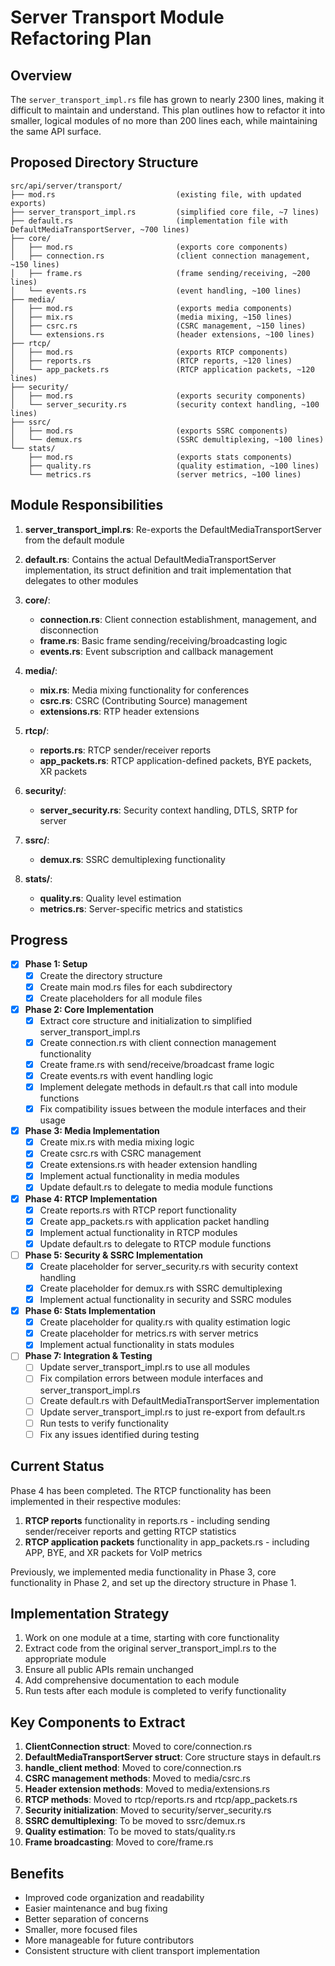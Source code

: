 # Server Transport Module Refactoring Plan

## Overview

The `server_transport_impl.rs` file has grown to nearly 2300 lines, making it difficult to maintain and understand. This plan outlines how to refactor it into smaller, logical modules of no more than 200 lines each, while maintaining the same API surface.

## Proposed Directory Structure

```
src/api/server/transport/
├── mod.rs                           (existing file, with updated exports)
├── server_transport_impl.rs         (simplified core file, ~7 lines)
├── default.rs                       (implementation file with DefaultMediaTransportServer, ~700 lines)
├── core/
│   ├── mod.rs                       (exports core components)
│   ├── connection.rs                (client connection management, ~150 lines)
│   ├── frame.rs                     (frame sending/receiving, ~200 lines)
│   └── events.rs                    (event handling, ~100 lines)
├── media/
│   ├── mod.rs                       (exports media components)
│   ├── mix.rs                       (media mixing, ~150 lines)
│   ├── csrc.rs                      (CSRC management, ~150 lines)
│   └── extensions.rs                (header extensions, ~100 lines)
├── rtcp/
│   ├── mod.rs                       (exports RTCP components)
│   ├── reports.rs                   (RTCP reports, ~120 lines)
│   └── app_packets.rs               (RTCP application packets, ~120 lines)
├── security/
│   ├── mod.rs                       (exports security components)
│   └── server_security.rs           (security context handling, ~100 lines)
├── ssrc/
│   ├── mod.rs                       (exports SSRC components)
│   └── demux.rs                     (SSRC demultiplexing, ~100 lines)
└── stats/
    ├── mod.rs                       (exports stats components)
    ├── quality.rs                   (quality estimation, ~100 lines)
    └── metrics.rs                   (server metrics, ~100 lines)
```

## Module Responsibilities

1. **server_transport_impl.rs**: Re-exports the DefaultMediaTransportServer from the default module
   
2. **default.rs**: Contains the actual DefaultMediaTransportServer implementation, its struct definition and trait implementation that delegates to other modules

3. **core/**:
   - **connection.rs**: Client connection establishment, management, and disconnection
   - **frame.rs**: Basic frame sending/receiving/broadcasting logic
   - **events.rs**: Event subscription and callback management

4. **media/**:
   - **mix.rs**: Media mixing functionality for conferences
   - **csrc.rs**: CSRC (Contributing Source) management
   - **extensions.rs**: RTP header extensions

5. **rtcp/**:
   - **reports.rs**: RTCP sender/receiver reports
   - **app_packets.rs**: RTCP application-defined packets, BYE packets, XR packets

6. **security/**:
   - **server_security.rs**: Security context handling, DTLS, SRTP for server

7. **ssrc/**:
   - **demux.rs**: SSRC demultiplexing functionality

8. **stats/**:
   - **quality.rs**: Quality level estimation
   - **metrics.rs**: Server-specific metrics and statistics

## Progress

- [x] **Phase 1: Setup**
  - [x] Create the directory structure
  - [x] Create main mod.rs files for each subdirectory
  - [x] Create placeholders for all module files

- [x] **Phase 2: Core Implementation**
  - [x] Extract core structure and initialization to simplified server_transport_impl.rs
  - [x] Create connection.rs with client connection management functionality
  - [x] Create frame.rs with send/receive/broadcast frame logic
  - [x] Create events.rs with event handling logic
  - [x] Implement delegate methods in default.rs that call into module functions
  - [x] Fix compatibility issues between the module interfaces and their usage

- [x] **Phase 3: Media Implementation**
  - [x] Create mix.rs with media mixing logic
  - [x] Create csrc.rs with CSRC management
  - [x] Create extensions.rs with header extension handling
  - [x] Implement actual functionality in media modules
  - [x] Update default.rs to delegate to media module functions

- [x] **Phase 4: RTCP Implementation**
  - [x] Create reports.rs with RTCP report functionality
  - [x] Create app_packets.rs with application packet handling
  - [x] Implement actual functionality in RTCP modules
  - [x] Update default.rs to delegate to RTCP module functions

- [ ] **Phase 5: Security & SSRC Implementation**
  - [x] Create placeholder for server_security.rs with security context handling
  - [x] Create placeholder for demux.rs with SSRC demultiplexing
  - [x] Implement actual functionality in security and SSRC modules

- [x] **Phase 6: Stats Implementation**
  - [x] Create placeholder for quality.rs with quality estimation logic
  - [x] Create placeholder for metrics.rs with server metrics
  - [x] Implement actual functionality in stats modules

- [ ] **Phase 7: Integration & Testing**
  - [ ] Update server_transport_impl.rs to use all modules
  - [ ] Fix compilation errors between module interfaces and server_transport_impl.rs
  - [ ] Create default.rs with DefaultMediaTransportServer implementation
  - [ ] Update server_transport_impl.rs to just re-export from default.rs
  - [ ] Run tests to verify functionality
  - [ ] Fix any issues identified during testing

## Current Status

Phase 4 has been completed. The RTCP functionality has been implemented in their respective modules:

1. **RTCP reports** functionality in reports.rs - including sending sender/receiver reports and getting RTCP statistics
2. **RTCP application packets** functionality in app_packets.rs - including APP, BYE, and XR packets for VoIP metrics

Previously, we implemented media functionality in Phase 3, core functionality in Phase 2, and set up the directory structure in Phase 1.

## Implementation Strategy

1. Work on one module at a time, starting with core functionality
2. Extract code from the original server_transport_impl.rs to the appropriate module
3. Ensure all public APIs remain unchanged
4. Add comprehensive documentation to each module
5. Run tests after each module is completed to verify functionality

## Key Components to Extract

1. **ClientConnection struct**: Moved to core/connection.rs
2. **DefaultMediaTransportServer struct**: Core structure stays in default.rs
3. **handle_client method**: Moved to core/connection.rs
4. **CSRC management methods**: Moved to media/csrc.rs
5. **Header extension methods**: Moved to media/extensions.rs
6. **RTCP methods**: Moved to rtcp/reports.rs and rtcp/app_packets.rs
7. **Security initialization**: Moved to security/server_security.rs
8. **SSRC demultiplexing**: To be moved to ssrc/demux.rs
9. **Quality estimation**: To be moved to stats/quality.rs
10. **Frame broadcasting**: Moved to core/frame.rs

## Benefits

- Improved code organization and readability
- Easier maintenance and bug fixing
- Better separation of concerns
- Smaller, more focused files
- More manageable for future contributors
- Consistent structure with client transport implementation 